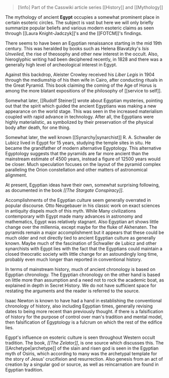 
> [!info] Part of the Casswiki article series [[History]] and [[Mythology]]

The mythology of ancient **Egypt** occupies a somewhat prominent place in certain esoteric circles. The subject is vast but here we will only briefly summarize popular beliefs and various modern esoteric claims as seen through [[Laura Knight-Jadczyk]]'s and the [[FOTCM]]'s findings.

There seems to have been an Egyptian renaissance starting in the mid 19th century. This was heralded by books such as Helena Blavatzky's _Isis Unveiled_, the rise of theosophy and other new interest in the occult. Also, hieroglyphic writing had been deciphered recently, in 1828 and there was a generally high level of archeological interest in Egypt.

Against this backdrop, Aleister Crowley received his _Liber Legis_ in 1904 through the mediumship of his then wife in Cairo, after conducting rituals in the Great Pyramid. This book claiming the coming of the Age of Horus is among the more blatant expositions of the philosophy of [[service to self]].

Somewhat later, [[Rudolf Steiner]] wrote about Egyptian mysteries, pointing out that the spirit which guided the ancient Egyptians was making a new appearance on the world stage. This was seen in the increased materialism coupled with rapid advance in technology. After all, the Egyptians were highly materialistic, as symbolized by their preservation of the physical body after death, for one thing.

Somewhat later, the well known [[Synarchy|synarchist]] R. A. Schwaller de Lubicz lived in Egypt for 15 years, studying the temple sites in situ. He became the grandfather of modern alternative Egyptology. This alternative Egyptology suggests that the pyramids are far more ancient than the mainstream estimate of 4500 years, instead a figure of 12500 years would be closer. Much speculation focuses on the layout of the pyramid complex paralleling the Orion constellation and other matters of astronomical alignment.

At present, Egyptian ideas have their own, somewhat surprising following, as documented in the book _[[The Stargate Conspiracy]]_.

Accomplishments of the Egyptian culture seem generally overrated in popular discourse. Otto Neugebauer in his classic work on exact sciences in antiquity dispels much of this myth. While Many civilizations contemporary with Egypt made many advances in astronomy and mathematics, Egypt was relatively stagnant. Also Egyptian art shows little change over the millennia, except maybe for the fluke of Akhenaten. The pyramids remain a major accomplishment but it appears that these could be much older and not directly tied to ancient Egyptian culture as generally known. Maybe much of the fascination of Schwaller de Lubicz and other synarchists with Egypt lies with the fact that the Egyptians could maintain a closed theocratic society with little change for an astoundingly long time, probably even much longer than reported in conventional history.

In terms of mainstream history, much of ancient chronology is based on Egyptian chronology. The Egyptian chronology on the other hand is based on little more than assumption and a need not to rock the academic boat, as explained in depth in Secret History. We do not have sufficient space for restating the arguments and the reader is referred to the source.

Isaac Newton is known to have had a hand in establishing the conventional chronology of history, also including Egyptian times, generally revising dates to being more recent than previously thought. if there is a falsification of history for the purpose of control over man's tradition and mental model, then falsification of Egyptology is a fulcrum on which the rest of the edifice lies.

Egypt's influence on esoteric culture is seen throughout Western occult tradition. The book, _[[The Zelator]]_, is one source which discusses this. The [[Archetype|archetype]] of the slain and risen god is seen in the Egyptian myth of Osiris, which according to many was the archetypal template for the story of Jesus' crucifixion and resurrection. Also genesis from an act of creation by a singular god or source, as well as reincarnation are found in Egyptian tradition.
